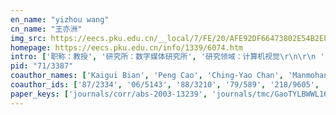 ```yaml
---
en_name: "yizhou wang"
cn_name: "王亦洲"
img_src: https://eecs.pku.edu.cn/__local/7/FE/20/AFE92DF66473802E54B2EF4A8D5_BBA00CEB_188A.jpg?e=.jpg
homepage: https://eecs.pku.edu.cn/info/1339/6074.htm
intro: ['职称：教授', '研究所：数字媒体研究所', '研究领域：计算机视觉\r\n\r\n ', '办公电话：86-10-6275 3457 ', '电子邮件：yizhou.wang@pku.edu.cn', '个人主页：http://www.idm.pku.edu.cn/staff/wangyizhou/ ']
pid: "71/3387"
coauthor_names: ['Kaigui Bian', 'Peng Cao', 'Ching-Yao Chan', 'Manmohan Krishna Chandraker', 'China Chen', 'Diqi Chen', 'Haoyu Chen', 'Jindong Chen', 'Letian Chen', 'Minshuo Chen', 'Xing Chen', 'Xu Chen 0016', 'Hai Ci', 'Tuo Dai', 'Yaoqiong Du', 'Zhengfang Duanmu', 'Ying Fan', 'Yu Fei', 'Kelvin Weng Chiong Foong', 'Yanwei Fu', 'Dashan Gao', 'Feng Gao', 'Ruipeng Gao', 'Wen Gao 0001', 'Xiangyu Gao', 'Li Geng', 'Renshu Gu', 'Xiaopeng Hong', 'Jia Hou', 'Lingjing Hu', 'Gang Huang 0001', 'Kaiqi Huang', 'Tiejun Huang', 'Yen-Ting Huang', 'Jenq-Neng Hwang', 'Zhongyu Jiang', 'Ashraf Ali Kassim', 'Shahnawaz Farhan Khahro', 'Tae Soo Kim', 'Xiangyu Kong', 'Yuqing Kong', 'Tai Sing Lee', 'Aipeng Li', 'Donghao Li', 'Xiaoming Li', 'Xingguo Li', 'Xiuli Li', 'Yixin Li', 'Zhuoran Li', 'Zihao Li', 'Kongming Liang', 'Rui Liang', 'Yanhui Liang', 'Guosen Lin', 'Yuanzhen Lin', 'Fangchen Liu', 'Feng Liu', 'Hui Liu', 'Jingyu Liu', 'Tianyi Liu', 'Wei Liu 0005', 'Wentao Liu 0001', 'Yang Liu', 'Yong Liu 0025', 'Yuhang Liu', 'Zhibo Liu', 'Guojie Luo', 'Ling Luo', 'Wenhan Luo', 'Xiaoxuan Ma', 'Sim Heng Ong', 'Chengwei Pan', 'Quan Pan', 'Fangyue Peng', 'Siyuan Qiao', 'Weichao Qiu', 'Ravi Ramamoorthi', 'Dikpal Reddy', 'Eric Saund', 'Boxin Shi', 'Feng Shi', 'Peng Sun', 'Xinwei Sun 0001', 'Shahnawaz Talpur', 'Minggui teng', 'Yang Tian', 'Makoto Tsubokawa', 'Chun-yu Wang', 'Gaoang Wang', 'Jiachao Wang', 'Jianwei Wang', 'Jingdong Wang', 'Shen Wang', 'Sheng Wang', 'Tao Wang', 'Tao Wang 0004', 'Wenjia Wang', 'Xiaojun Wang 0005', 'Yonggang Wang', 'Zhaoran Wang', 'Zhou Wang', 'Botong Wu', 'Han Wu', 'Jiahong Wu', 'Tianfu Wu', 'Zihao Xiao', 'Rongchang Xie', 'Bo Xin', 'Guanbin Xing', 'Yilun Xu', 'Yuansheng Xu', 'Baoming Yan', 'Tingyun Yan', 'Chen Yang 0005', 'Jianan Yang', 'Qiang Yang 0010', 'Zhuoran Yang', 'Yuan Yao 0011', 'Chuyang Ye', 'Fan Ye', 'Fan Ye 0003', 'Tao Ye', 'Fei Yu', 'Yizhou Yu', 'Jianping Yuan', 'Yu Yuan', 'Fandong Zhang', 'Haotian Zhang', 'Junge Zhang', 'Li Zhang 0047', 'Ming Zhang 0004', 'Qianyi Zhang', 'Shu Zhang', 'Shun Zhang', 'Tong Zhang 0001', 'Yi Zhang', 'Ying Zhang 0012', 'Ziqi Zhang', 'Bo Zhao', 'Gangming Zhao', 'Mingmin Zhao', 'Tuo Zhao', 'He Zheng', 'Wei-Shi Zheng', 'Fangwei Zhong', 'Bing Zhou 0001', 'Qi Zhou', 'Shipei Zhou', 'Zhen Zhou', 'Jiaxu Zhu', 'Chengxu Zhuang']
coauthor_ids: ['87/2334', '06/5143', '88/3210', '79/589', '218/9605', '192/2028', '146/8170', '07/5066', '232/1880', '217/1509', '89/120', '83/6331-16', '227/4707', '220/8746', '167/3720', '184/9456', '56/137', '264/5356', '41/3722', '63/9065', '37/2326', '10/2674', '137/0080', 'g/WenGao', '63/8129', '136/5069', '11/10145', '06/592', '32/6389', '160/9190', '11/539-1', '89/7026', 'h/TiejunHuang', '217/3503', '78/4381', '172/4606', '134/7332', '159/2645', '83/8200', '12/8442', '177/9339', '21/4105', '166/0346', '122/7385', '36/3071', '16/5063', '19/8729', '93/6323', '18/8638', '175/8858', '161/1948', '76/3358', '64/8489', '210/0992', '233/1992', '211/7883', '77/1318', '93/4010', '43/6883', '133/4132', '49/3283-5', '30/3943-1', '51/3710', '29/4867-25', '131/6710', '193/9286', '30/6124', '00/1811', '64/9877', '43/6936', 'o/SimHengOng', '190/5330', '35/4988', '190/7787', '43/7562', '126/0918', '88/6919', '19/5444', '51/1686', '69/783', '06/468', '88/619', '145/6592-1', '120/1758', '260/0097', '64/5869', '42/5341', '63/7235', '176/7523', '245/9243', '09/5621', '49/3441', '80/920', '85/1868', '12/5838', '12/5838-4', '44/6297', '13/4881-5', '71/4165', '117/2756', '28/2295', '165/2948', '13/1864', '62/5681', '08/4148', '207/2005', '237/5826', '123/2906', '15/4326', '241/9585', '158/9771', '210/1029', '245/4634', '01/2478-5', '212/6733', 'y/QiangYang10', '172/1424', '25/4120-11', '27/10751', '41/4923', '41/4923-3', '15/9', '08/3571', '90/6896', '33/6885', '32/4842', '195/8230', '83/4184', '06/9989', '89/5992-47', '73/1844-4', '34/2339', '30/2700', '69/3330', '07/4227-1', '64/6544', '13/6769-12', '97/7236', '94/4810', '204/2958', '150/3255', '82/199', '48/2524', '30/8399', '207/1900', '90/3394-1', '15/3785', '188/9233', '23/759', '161/6197', '154/6347']
paper_keys: ['journals/corr/abs-2003-13239', 'journals/tmc/GaoTYLBWWL16', 'journals/corr/abs-2001-11715', 'journals/corr/abs-1711-06475', 'journals/corr/abs-1802-03584', 'journals/corr/abs-1712-07305', 'journals/chinaf/LiuYWPY17', 'journals/corr/abs-1911-07944', 'journals/corr/abs-1806-04360', 'journals/corr/abs-1905-13436', 'journals/corr/abs-2003-00847', 'journals/corr/abs-2001-02792', 'journals/corr/abs-2003-01816', 'journals/corr/abs-1811-07258', 'journals/corr/abs-2002-11918', 'journals/corr/abs-1904-10873', 'journals/corr/abs-1804-04314', 'journals/corr/abs-1907-11484', 'journals/corr/abs-1812-04359', 'journals/corr/abs-1909-04247', 'journals/tmc/GaoZYYLWBWL16', 'journals/ieicet/TsubokawaW17', 'journals/corr/abs-1808-03405', 'journals/corr/abs-1909-03388', 'journals/tmc/GaoZYYWL17']
---
```

